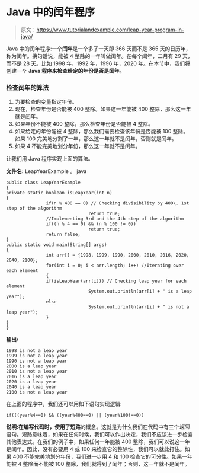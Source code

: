 # Java 中的闰年程序

> 原文：<https://www.tutorialandexample.com/leap-year-program-in-java/>

Java 中的闰年程序:一个**闰年**是一个多了一天即 366 天而不是 365 天的日历年，称为闰年。换句话说，能被 4 整除的一年叫做闰年。在每个闰年，二月有 29 天，而不是 28 天。比如 1998 年，1992 年，1996 年，2020 年。在本节中，我们将创建一个 **Java 程序来检查给定的年份是否是闰年。**

### 检查闰年的算法

1.  为要检查的变量指定年份。
2.  现在，检查年份是否能被 400 整除。如果这一年能被 400 整除，那么这一年就是闰年。
3.  如果年份不能被 400 整除，那么检查年份是否能被 4 整除。
4.  如果给定的年份能被 4 整除，那么我们需要检查该年份是否能被 100 整除。如果 100 完美地分割了一年，那么这一年就不是闰年，否则就是闰年。
5.  如果 4 不能完美地划分年份，那么这一年就不是闰年。

让我们用 Java 程序实现上面的算法。

**文件名:** LeapYearExample *。* java

```
public class LeapYearExample
{             
private static boolean isLeapYear(int n)
{
               if(n % 400 == 0) // Checking divisibility by 400\. 1st step of the algorithm
                               return true;
               //Implementing 3rd and the 4th step of the algorithm
               if((n % 4 == 0) && (n % 100 != 0))
                               return true;
               return false;
}
public static void main(String[] args)
{
               int arr[] = {1998, 1999, 1990, 2000, 2010, 2016, 2020, 2040, 2100};
               for(int i = 0; i < arr.length; i++) //Iterating over each element
               {
               if(isLeapYear(arr[i])) // Checking leap year for each element
                               System.out.println(arr[i] + " is a leap year");
               else
                               System.out.println(arr[i] + " is not a leap year");
               }
}
}
```

**输出:**

```
1998 is not a leap year
1999 is not a leap year
1990 is not a leap year
2000 is a leap year
2010 is not a leap year
2016 is a leap year
2020 is a leap year
2040 is a leap year
2100 is not a leap year
```

在上面的程序中，我们还可以用如下语句实现逻辑:

```
if(((year%4==0) && ((year%400==0) || (year%100!==0))  
```

**说明:**在编写代码时，使用了**短路**的概念。这就是为什么我们在代码中有三个*返回*语句。短路意味着，如果在任何时候，我们可以作出决定，我们不应该进一步检查其他表达式。在我们的例子中，如果任何一年能被 400 整除，我们可以说这一年是闰年。因此，没有必要用 4 或 100 来检查它的整除性，我们可以就此打住。如果 400 不能完美地划分年份，我们进一步用 4 和 100 检查它的可分性。如果一年能被 4 整除而不能被 100 整除，我们就得到了闰年；否则，这一年就不是闰年。
